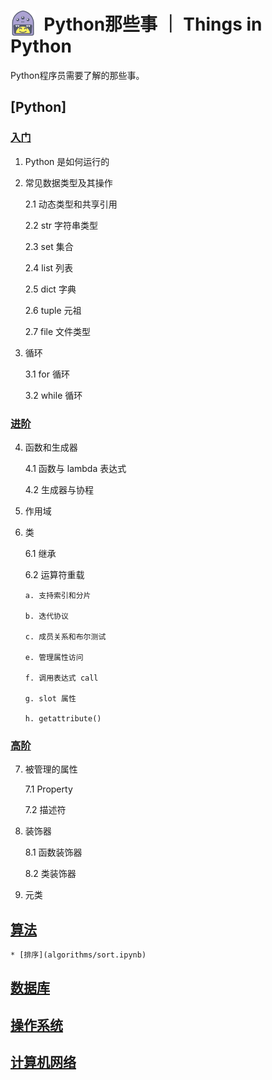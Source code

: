 # <img align="left" src="assets/logo.svg" width="40px;"> &nbsp; Python那些事 ｜ Things in Python
Python程序员需要了解的那些事。

## [Python]

### [入门](python/basis.ipynb)
        
1. Python 是如何运行的

2. 常见数据类型及其操作

   2.1 动态类型和共享引用
   
   2.2 str 字符串类型
   
   2.3 set 集合
   
   2.4 list 列表
   
   2.5 dict 字典
   
   2.6 tuple 元祖
   
   2.7 file 文件类型

3. 循环

   3.1 for 循环
   
   3.2 while 循环

### [进阶](python/advanced.ipynb)
        
4. 函数和生成器

   4.1 函数与 lambda 表达式
   
   4.2 生成器与协程

5. 作用域

6. 类

   6.1 继承
   
   6.2 运算符重载

       a. 支持索引和分片
       
       b. 迭代协议
       
       c. 成员关系和布尔测试
       
       e. 管理属性访问
       
       f. 调用表达式 call
       
       g. slot 属性
       
       h. getattribute()

### [高阶](python/high-level.ipynb)

7. 被管理的属性

   7.1 Property
   
   7.2 描述符

8. 装饰器

   8.1 函数装饰器
   
   8.2 类装饰器

9. 元类

## [算法](algorithms/)
    * [排序](algorithms/sort.ipynb)

## [数据库](database.ipynb)

## [操作系统](os.ipynb)

## [计算机网络](networking.ipynb)
